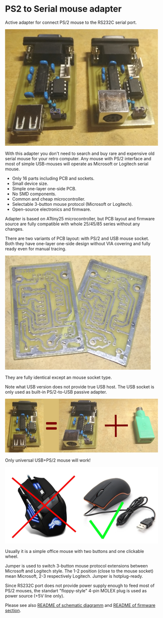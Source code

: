 # PS2 to Serial mouse adapter
Active adapter for connect PS/2 mouse to the RS232C serial port.

![Adapters photo](https://github.com/Quwy/PS2-Serial-Mouse/blob/main/InfoPage/devs.jpg?raw=true)

With this adapter you don't need to search and buy rare and expensive old serial mouse for your retro computer. Any mouse with PS/2 interface and most of simple USB-mouses will operate as Microsoft or Logitech serial mouse.

* Only 16 parts including PCB and sockets.
* Small device size.
* Simple one-layer one-side PCB.
* No SMD components.
* Common and cheap microcontroller.
* Selectable 3-button mouse protocol (Microsoft or Logitech).
* Open-source electronics and firmware.

Adapter is based on ATtiny25 microcontroller, but PCB layout and firmware source are fully compatible with whole 25/45/85 series without any changes.

There are two variants of PCB layout: with PS/2 and USB mouse socket. Both they have one-layer one-side design without VIA covering and fully ready even for manual tracing.

![PCBs](https://github.com/Quwy/PS2-Serial-Mouse/blob/main/InfoPage/PCBs.jpg?raw=true)

They are fully identical except an mouse socket type.

Note what USB version does not provide true USB host. The USB socket is only used as built-in PS/2-to-USB passive adapter.

![USB Adapter](https://github.com/Quwy/PS2-Serial-Mouse/blob/main/InfoPage/dev_usb_ps2_adapter.jpg?raw=true)

Only universal USB+PS/2 mouse will work!

![Gaming VS Simple](https://github.com/Quwy/PS2-Serial-Mouse/blob/main/InfoPage/gaming_simple.webp?raw=true)

Usually it is a simple office mouse with two buttons and one clickable wheel.

Jumper is used to switch 3-button mouse protocol extensions between Microsoft and Logitech style. The 1-2 position (close to the mouse socket) mean Microsoft, 2-3 respectively Logitech. Jumper is hotplug-ready.

Since RS232C port does not provide power supply enough to feed most of PS/2 mouses, the standart "floppy-style" 4-pin MOLEX plug is used as power source (+5V line only).

Please see also [README of schematic diagramm](https://github.com/Quwy/PS2-Serial-Mouse/blob/main/Electronix/README.md) and [README of firmware section](https://github.com/Quwy/PS2-Serial-Mouse/blob/main/Firmware/README.md).
